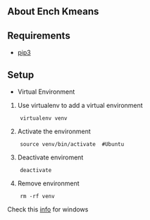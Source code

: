 ## About Ench Kmeans

## Requirements
* [pip3](https://www.python.org/)

## Setup
* Virtual Environment

1. Use virtualenv to add a virtual environment
```
    virtualenv venv
```
2. Activate the environment
```
    source venv/bin/activate  #Ubuntu
```
3. Deactivate enviroment
```
    deactivate
```
4. Remove environment
```
    rm -rf venv
```
Check this [info](https://www.liquidweb.com/kb/how-to-setup-a-python-virtual-environment-on-windows-10/)
for windows
